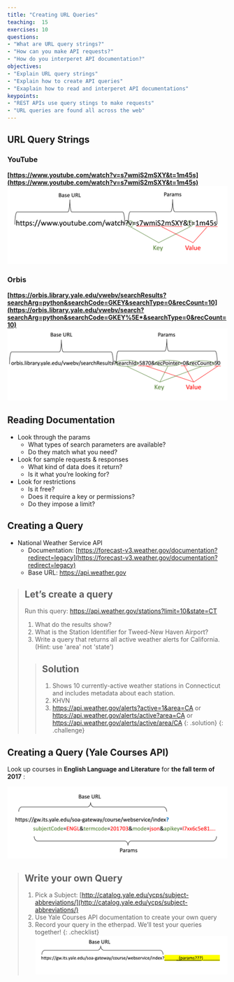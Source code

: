 ```yaml
---
title: "Creating URL Queries"
teaching:  15
exercises: 10
questions:
- "What are URL query strings?"
- "How can you make API requests?"
- "How do you interperet API documentation?"
objectives:
- "Explain URL query strings"
- "Explain how to create API queries"
- "Exaplain how to read and interperet API documentations"
keypoints:
- "REST APIs use query stings to make requests"
- "URL queries are found all across the web"
---
```


## URL Query Strings

### YouTube

 **[https://www.youtube.com/watch?v=s7wmiS2mSXY&t=1m45s](https://www.youtube.com/watch?v=s7wmiS2mSXY&t=1m45s)**
![youtube URL](../assets/img/youtubeAPI.png)

### Orbis

**[https://orbis.library.yale.edu/vwebv/searchResults?searchArg=python&searchCode=GKEY&searchType=0&recCount=10](https://orbis.library.yale.edu/vwebv/search?searchArg=python&searchCode=GKEY%5E*&searchType=0&recCount=10)**
![Orbis url](../assets/img/orbisAPI.png)

## Reading Documentation

- Look through the params
    - What types of search parameters are available?
    - Do they match what you need?
- Look for sample requests & responses
    - What kind of data does it return?
    - Is it what you’re looking for?
- Look for restrictions
    - Is it free?
    - Does it require a key or permissions?
    - Do they impose a limit?


## Creating a Query
- National Weather Service API
    - Documentation: [https://forecast-v3.weather.gov/documentation?redirect=legacy](https://forecast-v3.weather.gov/documentation?redirect=legacy)
    - Base URL: https://api.weather.gov

>## Let’s create a query 
> Run this query: https://api.weather.gov/stations?limit=10&state=CT
>1. What do the results show?
>2. What is the Station Identifier for Tweed-New Haven Airport?
>3. Write a query that returns all active weather alerts for California. (Hint: use 'area' not 'state')
>
>>## Solution
>>1. Shows 10 currently-active weather stations in Connecticut and includes metadata about each station.
>>2. KHVN
>>3. https://api.weather.gov/alerts?active=1&area=CA or https://api.weather.gov/alerts/active?area=CA or https://api.weather.gov/alerts/active/area/CA
>{: .solution}
{: .challenge}

## Creating a Query (Yale Courses API)

Look up courses in **English Language and Literature** for **the fall term of 2017** :

![Yale course URL](../assets/img/YaleCourseFull.png)


>## Write your own Query
>
>1. Pick a Subject: [http://catalog.yale.edu/ycps/subject-abbreviations/](http://catalog.yale.edu/ycps/subject-abbreviations/) 
>2. Use Yale Courses API documentation to create your own query
>3. Record your query in the etherpad. We’ll test your queries together!
{: .checklist}
![Test question](../assets/img/YaleCourseBase.png)

